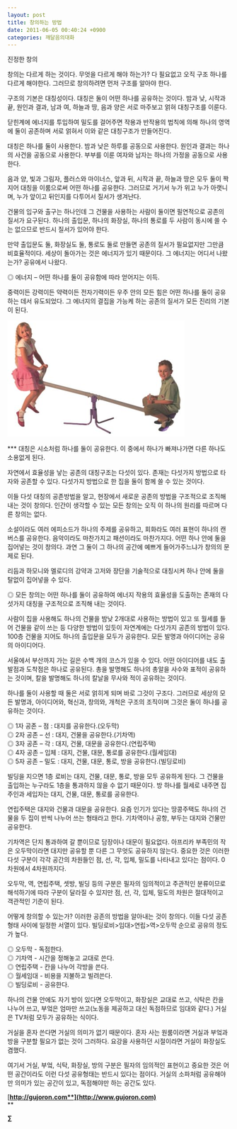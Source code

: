 ```yaml
---
layout: post
title: 창의하는 방법
date: 2011-06-05 00:40:24 +0900
categories: 깨달음의대화
---
```

진정한 창의


  


창의는 다르게 하는 것이다. 무엇을 다르게 해야 하는가? 다 필요없고 오직 구조 하나를 다르게 해야한다. 그러므로 창의하려면 먼저 구조를 알아야 한다. 


  


구조의 기본은 대칭성이다. 대칭은 둘이 어떤 하나를 공유하는 것이다. 밤과 낮, 시작과 끝, 원인과 결과, 남과 여, 하늘과 땅, 음과 양은 서로 마주보고 얽혀 대칭구조를 이룬다. 


  


닫힌계에 에너지를 투입하여 밀도를 걸어주면 작용과 반작용의 법칙에 의해 하나의 영역에 둘이 공존하며 서로 얽혀서 이와 같은 대칭구조가 만들어진다. 


  


대칭은 하나를 둘이 사용한다. 밤과 낮은 하루를 공동으로 사용한다. 원인과 결과는 하나의 사건을 공동으로 사용한다. 부부를 이룬 여자와 남자는 하나의 가정을 공동으로 사용한다. 


  


음과 양, 빛과 그림자, 플러스와 마이너스, 앞과 뒤, 시작과 끝, 하늘과 땅은 모두 둘이 짝지어 대칭을 이룸으로써 어떤 하나를 공유한다. 그러므로 거기서 누가 위고 누가 아랫니며, 누가 앞이고 뒤인지를 다투어서 질서가 생겨난다. 


  


건물의 입구와 출구는 하나인데 그 건물을 사용하는 사람이 둘이면 필연적으로 공존의 질서가 요구된다. 하나의 출입문, 하나의 화장실, 하나의 통로를 두 사람이 동시에 쓸 수는 없으므로 반드시 질서가 있어야 한다. 


  


만약 출입문도 둘, 화장실도 둘, 통로도 둘로 만들면 공존의 질서가 필요없지만 그만큼 비효율적이다. 세상이 돌아가는 것은 에너지가 있기 때문이다. 그 에너지는 어디서 나왔는가? 공유에서 나왔다.


  


◎ 에너지 – 어떤 하나를 둘이 공유함에 따라 얻어지는 이득.


  


중력이든 강력이든 약력이든 전자기력이든 우주 안의 모든 힘은 어떤 하나를 둘이 공유하는 데서 유도되었다. 그 에너지의 결집을 가능케 하는 공존의 질서가 모든 진리의 기본이 된다.





 <img alt="3.jpg" src="files/attach/images/198/680/174/3.jpg" width="400" height="262" />





\*** 대칭은 시소처럼 하나를 둘이 공유한다. 이 중에서 하나가 빠져나가면 다른 하나도 소용없게 된다.  




자연에서 효율성을 낳는 공존의 대칭구조는 다섯이 있다. 존재는 다섯가지 방법으로 타자와 공존할 수 있다. 다섯가지 방법으로 한 집을 둘이 함께 쓸 수 있는 것이다. 


  


이들 다섯 대칭의 공존방법을 알고, 현장에서 새로운 공존의 방법을 구조적으로 조직해 내는 것이 창의다. 인간이 생각할 수 있는 모든 창의는 오직 이 하나의 원리를 따르며 다른 창의는 없다.


  


소설이라도 여러 에피소드가 하나의 주제를 공유하고, 회화라도 여러 표현이 하나의 캔버스를 공유한다. 음악이라도 마찬가지고 패션이라도 마찬가지다. 어떤 하나 안에 둘을 집어넣는 것이 창의다. 과연 그 둘이 그 하나의 공간에 예쁘게 들어가주느냐가 창의의 문제로 된다.


  


리듬과 하모니와 멜로디의 강약과 고저와 장단을 기술적으로 대칭시켜 하나 안에 둘을 탈없이 집어넣을 수 있다. 


  


◎ 모든 창의는 어떤 하나를 둘이 공유하여 에너지 작용의 효율성을 도출하는 존재의 다섯가지 대칭을 구조적으로 조직해 내는 것이다.


  


사람이 집을 사용해도 하나의 건물을 밤낮 2개대로 사용하는 방법이 있고 또 월세를 들어 건물을 같이 쓰는 등 다양한 방법이 있듯이 자연계에는 다섯가지 공존의 방법이 있다. 100층 건물을 지어도 하나의 출입문을 모두가 공유한다. 모든 발명과 아이디어는 공유의 아이디어다.


  


서울에서 부산까지 가는 길은 수백 개의 코스가 있을 수 있다. 어떤 아이디어를 내도 출발점과 도착점은 하나로 공유된다. 총을 발명해도 하나의 총알을 사수와 표적이 공유하는 것이며, 칼을 발명해도 하나의 칼날을 무사와 적이 공유하는 것이다. 


  


하나를 둘이 사용할 때 둘은 서로 얽히게 되며 바로 그것이 구조다. 그러므로 세상의 모든 발명과, 아이디어와, 혁신과, 창의와, 개척은 구조의 조직이며 그것은 둘이 하나를 공유하는 것이다.


  


◎ 1자 공존 – 점 : 대지를 공유한다.(오두막)  
◎ 2자 공존 – 선 : 대지, 건물을 공유한다.(기차역)  
◎ 3자 공존 – 각 : 대지, 건물, 대문을 공유한다.(연립주택)  
◎ 4자 공존 – 입체 : 대지, 건물, 대문, 통로를 공유한다.(월세임대)  
◎ 5자 공존 – 밀도 : 대지, 건물, 대문, 통로, 방을 공유한다.(빌딩로비)


  


빌딩을 지으면 1층 로비는 대지, 건물, 대문, 통로, 방을 모두 공유하게 된다. 그 건물을 출입하는 누구라도 1층을 통과하지 않을 수 없기 때문이다. 방 하나를 월세로 내주면 집주인과 세입자는 대지, 건물, 대문, 통로를 공유한다. 


  


연립주택은 대지와 건물과 대문을 공유한다. 요즘 인기가 있다는 땅콩주택도 하나의 건물을 두 집이 반씩 나누어 쓰는 형태라고 한다. 기차역이나 공항, 부두는 대지와 건물만 공유한다. 


  


기차역은 단지 통과하여 갈 뿐이므로 담장이나 대문이 필요없다. 아프리카 부족민의 작은 오두막이라면 대지만 공유할 뿐 다른 그 무엇도 공유하지 않는다. 중요한 것은 이러한 다섯 구분이 각각 공간의 차원들인 점, 선, 각, 입체, 밀도를 나타내고 있다는 점이다. 0차원에서 4차원까지다.


  


오두막, 역, 연립주택, 셋방, 빌딩 등의 구분은 필자의 임의적이고 주관적인 분류이므로 해석하기에 따라 구분이 달라질 수 있지만 점, 선, 각, 입체, 밀도의 차원은 절대적이고 객관적인 기준이 된다. 


  


어떻게 창의할 수 있는가? 이러한 공존의 방법을 알아내는 것이 창의다. 이들 다섯 공존형태 사이에 일정한 서열이 있다. 빌딩로비>임대>연립>역>오두막 순으로 공유의 정도가 높다. 


  


◎ 오두막 - 독점한다.  
◎ 기차역 - 시간을 정해놓고 교대로 쓴다.  
◎ 연립주택 - 칸을 나누어 각방을 쓴다.  
◎ 월세임대 - 비용을 지불하고 빌려쓴다.  
◎ 빌딩로비 - 공유한다.


  


하나의 건물 안에도 자기 방이 있다면 오두막이고, 화장실은 교대로 쓰고, 식탁은 칸을 나누어 쓰고, 부엌은 엄마만 쓰고(노동을 제공하고 대신 독점하므로 임대와 같다.) 거실은 TV처럼 모두가 공유하는 식이다. 


  


거실을 혼자 쓴다면 거실의 의미가 없기 때문이다. 혼자 사는 원룸이라면 거실과 부엌과 방을 구분할 필요가 없는 것이 그러하다. 요강을 사용하던 시절이라면 거실이 화장실도 겸했다. 


  


여기서 거실, 부엌, 식탁, 화장실, 방의 구분은 필자의 임의적인 표현이고 중요한 것은 어떤 공간이라도 이런 다섯 공유형태는 반드시 있다는 점이다. 거실의 소파처럼 공유해야만 의미가 있는 공간이 있고, 독점해야만 하는 공간도 있다. 


  





  




[**http://gujoron.com**](http://www.gujoron.com)**  
** 

**∑**